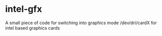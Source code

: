 # intel-gfx
A small piece of code for switching into graphics mode /dev/dri/cardX for intel based graphics cards
